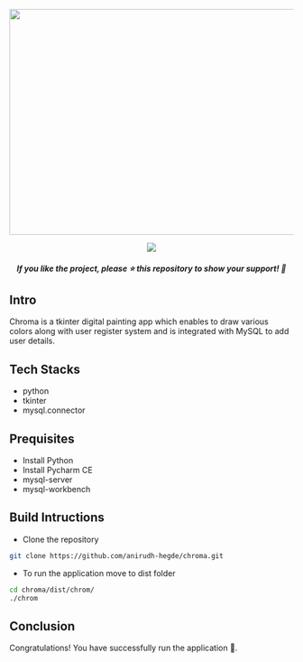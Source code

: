 <p style="text-align:center;" align="center">
  <img src="https://github.com/anirudh-hegde/chroma/assets/105560839/b778175a-404f-44c9-bb5e-167ba4c85c1d" width="700px" height="400px">
</p>
<p style="text-align:center;" align="center">
<a href="https://github.com/anirudh-hegde/chroma/blob/master/LICENSE" alt="LICENSE">
    <img src="https://img.shields.io/github/license/anirudh-hegde/chroma?color=brightgreen" />
</a>
</p>
<h5><p align="center"><i>If you like the project, please ⭐ this repository to show your support! 🤩</i></p></h5>

## Intro
Chroma is a tkinter digital painting app which enables to draw various colors along with user register system 
and is integrated with MySQL to add user details.

## Tech Stacks
- python
- tkinter
- mysql.connector

## Prequisites
- Install Python
- Install Pycharm CE
- mysql-server
- mysql-workbench
  
## Build Intructions 
- Clone the repository
```sh
git clone https://github.com/anirudh-hegde/chroma.git
```
- To run the application move  to dist folder
```sh
cd chroma/dist/chrom/
./chrom
```

## Conclusion
Congratulations! You have successfully run the application 🚀️.
